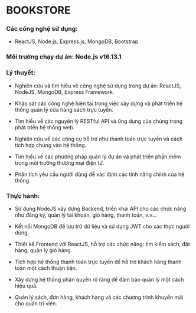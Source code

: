 # BOOKSTORE

### Các công nghệ sử dụng:

-   ReactJS, Node.js, Express.js, MongoDB, Bootstrap

### Môi trường chạy dự án: Node.js v16.13.1

### Lý thuyết:

-   Nghiên cứu và tìm hiểu về công nghệ sử dụng trong dự án: ReactJS, NodeJS, MongoDB, Express Framework.

-   Khảo sát các công nghệ hiện tại trong việc xây dựng và phát triển hệ thống quản lý cửa hàng sách trực tuyến.

-   Tìm hiểu về các nguyên lý RESTful API và ứng dụng của chúng trong phát triển hệ thống web.

-   Nghiên cứu về các công cụ hỗ trợ như thanh toán trực tuyến và cách tích hợp chúng vào hệ thống.

-   Tìm hiểu về các phương pháp quản lý dự án và phát triển phần mềm trong môi trường thương mại điện tử.

-   Phân tích yêu cầu người dùng để xác định các tính năng chính của hệ thống.

### Thực hành:

-   Sử dụng NodeJS xây dựng Backend, triển khai API cho các chức năng như đăng ký, quản lý tài khoản, giỏ hàng, thanh toán, v.v...

-   Kết nối MongoDB để lưu trữ dữ liệu và sử dụng JWT cho xác thực người dùng.

-   Thiết kế Frontend với ReactJS, hỗ trợ các chức năng: tìm kiếm sách, đặt hàng, quản lý giỏ hàng.

-   Tích hợp hệ thống thanh toán trực tuyến để hỗ trợ khách hàng thanh toán một cách thuận tiện.

-   Xây dựng hệ thống phân quyền rõ ràng để đảm bảo quản lý một cách hiệu quả.

-   Quản lý sách, đơn hàng, khách hàng và các chương trình khuyến mãi cho quản trị viên.
